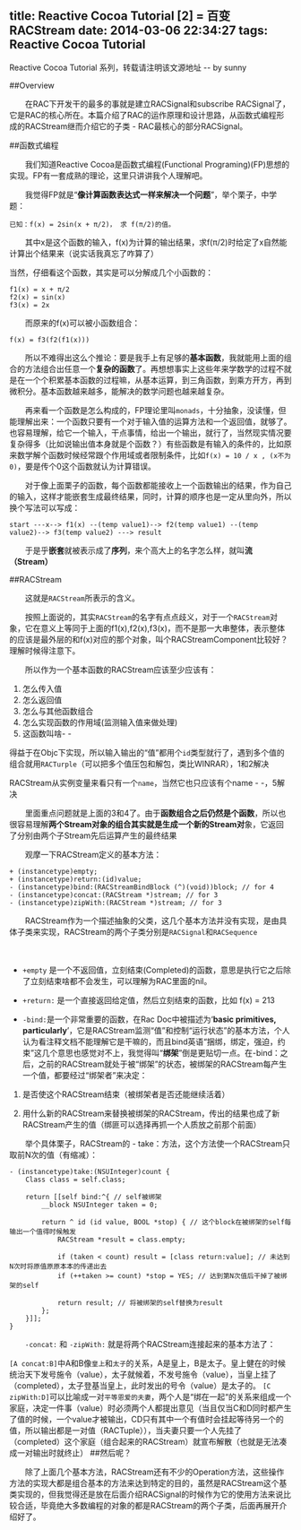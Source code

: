 title: Reactive Cocoa Tutorial [2] = 百变RACStream
date: 2014-03-06 22:34:27
tags: Reactive Cocoa Tutorial
---
Reactive Cocoa Tutorial 系列，转载请注明该文源地址 -- by sunny


##Overview

　　在RAC下开发干的最多的事就是建立RACSignal和subscribe RACSignal了，它是RAC的核心所在。本篇介绍了RAC的运作原理和设计思路，从函数式编程形成的RACStream继而介绍它的子类 - RAC最核心的部分RACSignal。

##函数式编程

　　我们知道Reactive Cocoa是函数式编程(Functional Programing)(FP)思想的实现。FP有一套成熟的理论，这里只讲讲我个人理解吧。

　　我觉得FP就是“**像计算函数表达式一样来解决一个问题**”，举个栗子，中学题：

<!--more-->

```
已知：f(x) = 2sin(x + π/2)， 求 f(π/2)的值。
```
　　其中x是这个函数的输入，f(x)为计算的输出结果，求f(π/2)时给定了x自然能计算出个结果来（说实话我真忘了咋算了）

当然，仔细看这个函数，其实是可以分解成几个小函数的：

```
f1(x) = x + π/2
f2(x) = sin(x)
f3(x) = 2x
```
　　而原来的f(x)可以被小函数组合：
```
f(x) = f3(f2(f1(x)))
```
　　所以不难得出这么个推论：要是我手上有足够的**基本函数**，我就能用上面的组合的方法组合出任意一个**复杂的函数**了。再想想事实上这些年来学数学的过程不就是在一个个积累基本函数的过程嘛，从基本运算，到三角函数，到乘方开方，再到微积分。基本函数越来越多，能解决的数学问题也越来越复杂。

　　再来看一个函数是怎么构成的，FP理论里叫`monads`，十分抽象，没读懂，但能理解出来：一个函数只要有一个对于输入值的运算方法和一个返回值，就够了。也容易理解，给它一个输入，干点事情，给出一个输出，就行了，当然现实情况要复杂得多（比如说输出值本身就是个函数？）有些函数是有输入的条件的，比如原来数学解个函数时候经常跟个作用域或者限制条件，比如`f(x) = 10 / x , (x不为0)`，要是传个0这个函数就认为计算错误。

　　对于像上面栗子的函数，每个函数都能接收上一个函数输出的结果，作为自己的输入，这样才能嵌套生成最终结果，同时，计算的顺序也是一定从里向外，所以换个写法可以写成：

```
start ---x--> f1(x) --(temp value1)--> f2(temp value1) --(temp value2)--> f3(temp value2) ---> result
```
　　于是乎**嵌套**就被表示成了**序列**，来个高大上的名字怎么样，就叫**流（Stream）**

##RACStream

　　这就是`RACStream`所表示的含义。

　　按照上面说的，其实`RACStream`的名字有点点歧义，对于一个`RACStream`对象，它在意义上等同于上面的f1(x),f2(x),f3(x)，而不是那一大串整体，表示整体的应该是最外层的和f(x)对应的那个对象，叫个RACStreamComponent比较好？理解时候得注意下。

　　所以作为一个基本函数的RACStream应该至少应该有：

 1. 怎么传入值
 2. 怎么返回值
 3. 怎么与其他函数组合
 4. 怎么实现函数的作用域(监测输入值来做处理)
 5. 这函数叫啥- -


得益于在Objc下实现，所以输入输出的“值”都用个`id`类型就行了，遇到多个值的组合就用`RACTurple`（可以把多个值压包和解包，类比WINRAR），1和2解决

RACStream从实例变量来看只有一个`name`，当然它也只应该有个name - -，5解决

　　里面重点问题就是上面的3和4了。由于**函数组合之后仍然是个函数**，所以也很容易理解**两个Stream对象的组合其实就是生成一个新的Stream对**象，它返回了分别由两个子Stream先后运算产生的最终结果

 　　观摩一下RACStream定义的基本方法：
```
+ (instancetype)empty;
+ (instancetype)return:(id)value;
- (instancetype)bind:(RACStreamBindBlock (^)(void))block; // for 4
- (instancetype)concat:(RACStream *)stream; // for 3
- (instancetype)zipWith:(RACStream *)stream; // for 3
```
　　RACStream作为一个描述抽象的父类，这几个基本方法并没有实现，是由具体子类来实现，RACStream的两个子类分别是`RACSignal`和`RACSequence`

　　

 - `+empty` 是一个不返回值，立刻结束(Completed)的函数，意思是执行它之后除了立刻结束啥都不会发生，可以理解为RAC里面的nil。



 - `+return:` 是一个直接返回给定值，然后立刻结束的函数，比如 f(x) = 213

 - `-bind:`是一个非常重要的函数，在Rac Doc中被描述为‘**basic primitives, particularly**’，它是RACStream监测“值”和控制“运行状态”的基本方法，个人认为看注释文档不能理解它是干嘛的，而且bind英语“捆绑，绑定，强迫，约束”这几个意思也感觉对不上，我觉得叫“**绑架**”倒是更贴切一点。在-bind：之后，之前的RACStream就处于被“绑架”的状态，被绑架的RACStream每产生一个值，都要经过“绑架者”来决定：

1. 是否使这个RACStream结束（被绑架者是否还能继续活着）

2. 用什么新的RACStream来替换被绑架的RACStream，传出的结果也成了新RACStream产生的值（绑匪可以选择再抓一个人质放之前那个前面）

 　　举个具体栗子，RACStream的 - take：方法，这个方法使一个RACStream只取前N次的值（有缩减）：

```
- (instancetype)take:(NSUInteger)count {
    Class class = self.class;
    
    return [[self bind:^{ // self被绑架
        __block NSUInteger taken = 0;

        return ^ id (id value, BOOL *stop) { // 这个block在被绑架的self每输出一个值得时候触发
            RACStream *result = class.empty;

            if (taken < count) result = [class return:value]; // 未达到N次时将原值原原本本的传递出去
            if (++taken >= count) *stop = YES; // 达到第N次值后干掉了被绑架的self

            return result; // 将被绑架的self替换为result
        };
    }]];
}
```
 　　`-concat:` 和 `-zipWith:` 就是将两个RACStream连接起来的基本方法了：

`[A concat:B]`中A和B像`皇上`和`太子`的关系，A是皇上，B是太子。皇上健在的时候统治天下发号施令（value），太子就候着，不发号施令（value），当皇上挂了（completed），太子登基当皇上，此时发出的号令（value）是太子的。
`[C zipWith:D]`可以比喻成一对`平等恩爱的夫妻`，两个人是“绑在一起“的关系来组成一个家庭，决定一件事（value）时必须两个人都提出意见（当且仅当C和D同时都产生了值的时候，一个value才被输出，CD只有其中一个有值时会挂起等待另一个的值，所以输出都是一对值（RACTuple）），当夫妻只要一个人先挂了（completed）这个家庭（组合起来的RACStream）就宣布解散（也就是无法凑成一对输出时就终止）
##然后呢？

　　除了上面几个基本方法，RACStream还有不少的Operation方法，这些操作方法的实现大都是组合基本的方法来达到特定的目的，虽然是RACStream这个基类实现的，但我觉得还是放在后面介绍RACSignal的时候作为它的使用方法来说比较合适，毕竟绝大多数编程的对象的都是RACStream的两个子类，后面再展开介绍好了。

